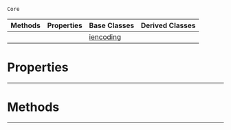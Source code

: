  `Core`

|Methods|Properties|Base Classes|Derived Classes|
|---|---|---|---|
| | |[iencoding](https://github.com/zeroengineteam/ZeroDocs/code_reference/zilch_base_types/iencoding.markdown)| |


 #  Properties


---  
 #  Methods


---  
 

 